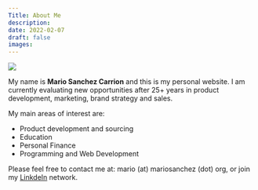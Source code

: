 ```yaml
---
Title: About Me
description: 
date: 2022-02-07
draft: false
images:
---
```


<p class="centered"><img src="/img/msc-li.jpg" class="profile small round"></p>

My name is <strong>Mario Sanchez Carrion</strong> and this is my personal website. I am currently evaluating new opportunities after 25+ years in product development, marketing, brand strategy and sales.

My main areas of interest are:

* Product development and sourcing
* Education
* Personal Finance
* Programming and Web Development

Please feel free to contact me at: mario (at) mariosanchez (dot) org, or join my [LinkdeIn](https://linkedin.com/in/mariobox) network.



